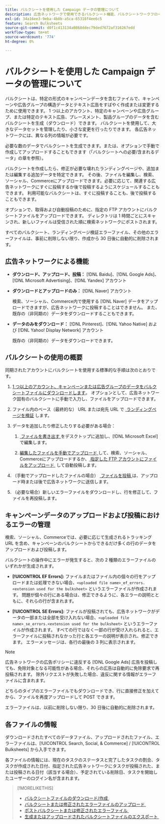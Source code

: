 ```yaml
---
title: バルクシートを使用した Campaign データの管理について
description: 広告ネットワークで使用できるバルクシート機能、バルクシートワークフロー、エラー処理について説明します。
exl-id: 34a16ee3-9eba-4b8b-a5ca-65318f4ee6c5
feature: Search Bulksheets
source-git-commit: d0f1c413134a0868ddec79ded7672af316267edd
workflow-type: tm+mt
source-wordcount: '774'
ht-degree: 0%

---
```


# バルクシートを使用した Campaign データの管理について

バルクシートは、特定の形式のキャンペーンデータを含むファイルで、キャンペーンや広告グループの構造データとテキスト広告をすばやく作成または変更するために使用できます。 1 つ以上のアカウント、特定のキャンペーンや広告グループ、または特定のテキスト広告、プレースメント、製品グループのデータを含むバルクシートを生成（ダウンロード）できます。 バルクシートを使用して、大きなデータセットを管理したり、小さな変更を行ったりできます。 各広告ネットワークには、異なる列の情報が必要です。

必要な数のデータでバルクシートを生成できます。または、オプションで手動で作成してアップロードすることもできます（「バルクシートへの必要/含まれるデータ」の章を参照）。

バルクシートを作成したら、修正が必要な壊れたランディングページや、追加または編集する追加データを特定できます。 その後、ファイルを編集し、検索、ソーシャル、Commerceにアップロードできます。必要に応じて、関連する広告ネットワークにすぐに投稿するか後で投稿するようにスケジュールすることもできます。 利用可能なバルクシートは、すぐに投稿することも、後で投稿することもできます。

オプションで、取得および自動投稿のために、指定の FTP アカウントにバルクシートファイルをアップロードできます。 ディレクトリは 1 時間ごとにスキャンされ、新しいファイルは受信された順に検索ネットワークにポストされます。

すべてのバルクシート、ランディングページ検証エラーファイル、その他のエラーファイルは、事前に削除しない限り、作成から 30 日後に自動的に削除されます。

## 広告ネットワークによる機能

* **ダウンロード、アップロード、投稿：** [!DNL Baidu]、[!DNL Google Ads]、[!DNL Microsoft Advertising]、[!DNL Yandex] アカウント

* **ダウンロードとアップロードのみ：** [!DNL Naver] アカウント

  検索、ソーシャル、Commerce内で使用する [!DNL Naver] データをアップロードできますが、広告ネットワークに投稿することはできません。 また、既存の（非同期の）データをダウンロードすることもできます。

* **データのみをダウンロード：** [!DNL Pinterest]、[!DNL Yahoo Native] および [!DNL Yahoo! Display Network] アカウント

  既存の（非同期の）データをダウンロードできます。

## バルクシートの使用の概要

同期されたアカウントにバルクシートを使用する標準的な手順は次のとおりです。

<!-- insert image
  [EDIT/RECREATE FILE to replace "search engine"]
-->

1. [1 つ以上のアカウント、キャンペーンまたは広告グループのデータをバルクシートファイルにダウンロードします &#x200B;](bulksheet-download.md)。 オプションとして、広告ネットワーク固有のバルクシートに手動で入力し、ファイルをアップロードできます。

1. ファイル内のベース（最終的な） URL または宛先 URL で [&#x200B; ランディングページを検証 &#x200B;](bulksheet-validate-landing-pages.md) します。

1. データを追加したり修正したりする必要がある場合：

   1. [&#x200B; ファイルを書き出す &#x200B;](bulksheet-export.md) をデスクトップに追加し、[!DNL Microsoft Excel] で編集します。

   1. [&#x200B; 編集したファイルを手動でアップロード &#x200B;](bulksheet-upload.md) して、検索、ソーシャル、Commerceにアップロードするか、[&#x200B; 指定した FTP アカウントにファイルをアップロード &#x200B;](bulksheet-ftp-account.md) して自動投稿します。

1. （手動でアップロードしたファイルの場合） [&#x200B; ファイルを投稿 &#x200B;](bulksheet-post.md) は、アップロード時または後で広告ネットワークに送信します。

1. （必要な場合）新しいエラーファイルをダウンロードし、行を修正して、ファイルを再投稿します。

## キャンペーンデータのアップロードおよび投稿におけるエラーの管理

検索、ソーシャル、Commerceでは、必要に応じて生成されるトラッキング URL を含め、キャンペーンのバルクシートからできるだけ多くの行のデータをアップロードおよび投稿します。

バルクシートの操作中にエラーが発生すると、次の 2 種類のエラーファイルのいずれかが生成されます。

* **[!UICONTROL EF Errors]:** ファイルまたはファイル内の個々の行をアップロードまたは処理できない場合、`<uploaded file name>_ef_errors.<extension used for the bulksheet>` というエラーファイルが作成されます。 問題が個々の行にある場合は、修正できるように、各エラーの説明とともに、それらの行が含まれます。

* **[!UICONTROL SE Errors]:** ファイルが投稿されても、広告ネットワークがデータの一部または全部を受け入れない場合、`<uploaded file name>_se_errors.<extension used for the bulksheet>` というエラーファイルが作成されます。 すべての行ではなく一部の行が受け入れられると、エラーファイルに投稿されなかった行と各エラーの説明が表示され、修正できます。 エラーメッセージは、各行の最後の 3 列に表示されます。

>[!NOTE]
>
>広告ネットワークの広告ポリシーに違反する [!DNL Google Ads] 広告を投稿しても、免除対象となる可能性がある場合、それらの広告は自動的に免除要求で再投稿されます。 除外リクエストが失敗した場合、違反に関する情報がエラーファイルに含まれます。

どちらのタイプのエラーファイルでもダウンロードでき、行に直接修正を加えてから、ファイルを再度アップロードして POST できます。

エラーファイルは、以前に削除しない限り、30 日後に自動的に削除されます。

## 各ファイルの情報

ダウンロードされたすべてのデータファイル、アップロードされたファイル、エラーファイルは、[!UICONTROL Search, Social, & Commerce] / [!UICONTROL Bulksheets] から入手できます。

各ファイルの情報には、現在のタスクのステータスと完了したタスクの割合、タスクが作成された日付、指定された広告ネットワークにタスクが投稿された、または投稿される日付（該当する場合）、予定されている削除日、タスクを開始したユーザーのログイン名が含まれます。

>[!MORELIKETHIS]
>
>* [&#x200B; バルクシートファイルのダウンロード/作成 &#x200B;](/help/search-social-commerce/campaign-management/bulksheets/bulksheet-download.md)
>* [&#x200B; バルクシートまたは修正されたエラーファイルのアップロード &#x200B;](bulksheet-upload.md)
>* [&#x200B; ポストバルクシートまたは修正されたエラーファイル &#x200B;](bulksheet-post.md)
>* [&#x200B; 生成またはアップロードされたバルクシートファイルのエクスポート &#x200B;](bulksheet-export.md)
